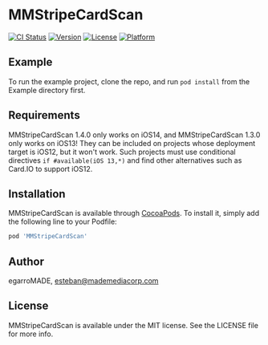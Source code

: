 # MMStripeCardScan

[![CI Status](https://img.shields.io/travis/egarroMADE/MMStripeCardScan.svg?style=flat)](https://travis-ci.org/egarroMADE/MMStripeCardScan)
[![Version](https://img.shields.io/cocoapods/v/MMStripeCardScan.svg?style=flat)](https://cocoapods.org/pods/MMStripeCardScan)
[![License](https://img.shields.io/cocoapods/l/MMStripeCardScan.svg?style=flat)](https://cocoapods.org/pods/MMStripeCardScan)
[![Platform](https://img.shields.io/cocoapods/p/MMStripeCardScan.svg?style=flat)](https://cocoapods.org/pods/MMStripeCardScan)

## Example

To run the example project, clone the repo, and run `pod install` from the Example directory first.

## Requirements

MMStripeCardScan 1.4.0 only works on iOS14, and MMStripeCardScan 1.3.0 only works on iOS13! They can be included on projects whose deployment target is iOS12, but it won't work. 
Such projects must use conditional directives `if #available(iOS 13,*)` and find other alternatives such as Card.IO to support iOS12.

## Installation

MMStripeCardScan is available through [CocoaPods](https://cocoapods.org). To install
it, simply add the following line to your Podfile:

```ruby
pod 'MMStripeCardScan'
```

## Author

egarroMADE, esteban@mademediacorp.com

## License

MMStripeCardScan is available under the MIT license. See the LICENSE file for more info.
